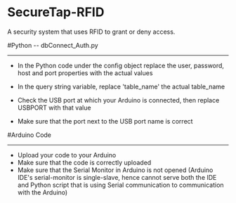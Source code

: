 # SecureTap-RFID

A security system that uses RFID to grant or deny access.

#Python -- dbConnect_Auth.py

---

- In the Python code
  under the config object replace the user, password, host and port properties with the actual values

- In the query string variable, replace 'table_name' the actual table_name
- Check the USB port at which your Arduino is connected, then replace USBPORT with that value
- Make sure that the port next to the USB port name is correct

#Arduino Code

---

- Upload your code to your Arduino
- Make sure that the code is correctly uploaded
- Make sure that the Serial Monitor in Arduino is not opened (Arduino IDE's serial-monitor is single-slave, hence cannot serve both the IDE and Python script that is using Serial communication to communication with the Arduino)
